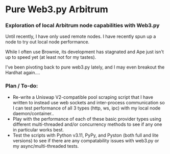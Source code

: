 # Pure Web3.py Arbitrum
### Exploration of local Arbitrum node capabilities with Web3.py

Until recently, I have only used remote nodes.  I have recently spun up a node to try out local node performance.

While I often use Brownie, its development has stagnated and Ape just isn't up to speed yet (at least not for my tastes).

I've been pivoting back to pure web3.py lately, and I may even breakout the Hardhat again....

###  Plan / To-do:

* Re-write a Uniswap V2-compatible pool scraping script that I have written to instead use web sockets and inter-process communication so I can test performance of all 3 types (http, ws, ipc) with my local node daemon/container..
* Play with the performance of each of these basic provider types using different multi-threaded and/or concurrency methods to see if any one in particular works best.
* Test the scripts with Python v3.11, PyPy, and Pyston (both full and lite versions) to see if there are any compatability issues with web3.py or my async/multi-threaded tests.